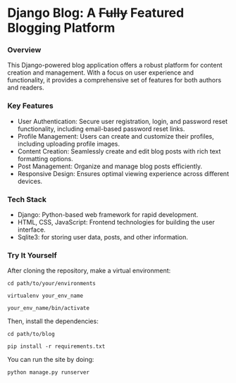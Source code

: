 # Django Blog: A ~~Fully~~ Featured Blogging Platform
### Overview
This Django-powered blog application offers a robust platform for content creation and management. With a focus on user experience and functionality, it provides a comprehensive set of features for both authors and readers.
### Key Features
- User Authentication: Secure user registration, login, and password reset functionality, including email-based password reset links.
- Profile Management: Users can create and customize their profiles, including uploading profile images.
- Content Creation: Seamlessly create and edit blog posts with rich text formatting options.
- Post Management: Organize and manage blog posts efficiently.
- Responsive Design: Ensures optimal viewing experience across different devices.
### Tech Stack
- Django: Python-based web framework for rapid development.
- HTML, CSS, JavaScript: Frontend technologies for building the user interface.
- Sqlite3: for storing user data, posts, and other information.
### Try It Yourself
After cloning the repository, make a virtual environment:

`cd path/to/your/environments`

`virtualenv your_env_name`

`your_env_name/bin/activate`

Then, install the dependencies:

`cd path/to/blog`

`pip install -r requirements.txt`

You can run the site by doing:

`python manage.py runserver`

